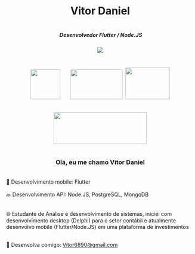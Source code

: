 
<h1 align="center" >Vitor Daniel<h1>

<p align="center"> 
 <h5 align="center" >&nbsp;Desenvolvedor Flutter / Node.JS <h5>


</p>

<p align="center"> 
 
 <img src= https://user-images.githubusercontent.com/94265037/155263793-f10cfd25-1d25-400f-9698-f3ac86948329.png />
 

  
 </p>
<h1  align="center">      
  
<p align="center">   

 

  <img src="https://cdn.jsdelivr.net/gh/devicons/devicon/icons/flutter/flutter-plain.svg" width="80" />&nbsp;&nbsp;&nbsp;
  <img src="https://icon-library.com/images/node-icon/node-icon-21.jpg" width="140" height="80" /> 
 <img src="https://user-images.githubusercontent.com/94265037/210687505-a83ff77f-7a3e-448a-a62c-ad629f122720.png" width="120" height="85" />
 
 
 
 
 
 
 
 
 
 
 
 <img src="https://user-images.githubusercontent.com/94265037/210687846-7b1473b2-a307-4715-a557-4c6e0cb2bae3.png" width="250" height="85" />




 <!--<img src="https://user-images.githubusercontent.com/94265037/155260662-3e2bbf21-6b1f-41b1-bd87-c0c84db944ee.png" width="190"/>  sqlite-->
 




 </p>
  <h1 align="center" ></h1
   <h1 align="center" ></h1
   
 </p>
   <h3 align="center" >Olá, eu me chamo Vitor Daniel</h3>
   

   <br> :vibration_mode: Desenvolvimento mobile: Flutter <br>
   <br> :back:   Desenvolvimento API: Node.JS, PostgreSQL, MongoDB        <br>    
 <br> 🌐 Estudante de Análise e desenvolvimento de sistemas, iniciei com  desenvolvimento desktop (Delphi) para o setor contábil e atualmente desenvolvo mobile (Flutter/Node.JS) em uma plataforma de investimentos<br>   
   
<br>   💬 Desenvolva comigo: Vitor6890@gmail.com     <br>
     

